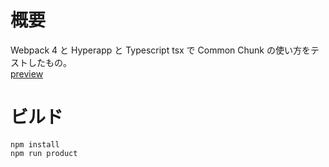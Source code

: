# 概要
Webpack 4 と Hyperapp と Typescript tsx で Common Chunk の使い方をテストしたもの。  
[preview](https://kasancode.github.io/WebPack4HyperappTest/)

# ビルド
```
npm install
npm run product
```